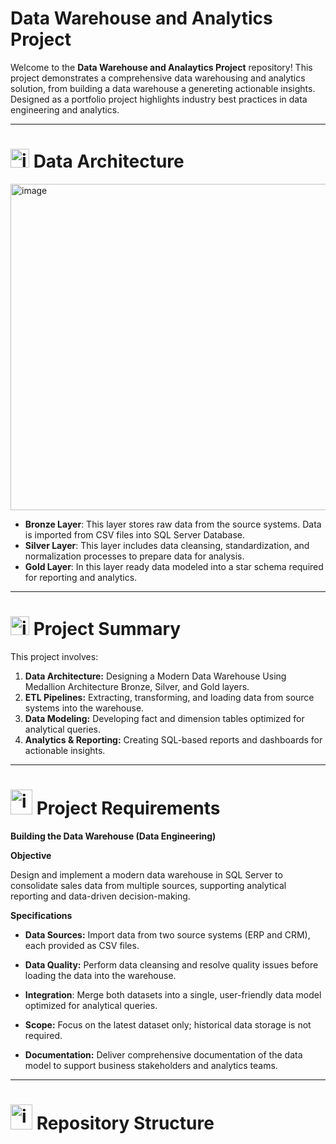 # Data Warehouse and Analytics Project

Welcome to the **Data Warehouse and Analaytics Project** repository!
This project demonstrates a comprehensive data warehousing and analytics solution, from building a data warehouse a genereting actionable insights. Designed as a portfolio project highlights industry best practices in data engineering and analytics.

---

# <img width="30" height="30" alt="image" src="https://github.com/user-attachments/assets/a7f970d8-8930-4c81-9400-cf49396bb8f7" /> Data Architecture
<img width="1090" height="522" alt="image" src="https://github.com/user-attachments/assets/afd9046d-3073-4a5b-ba8b-698897992c96" />

- **Bronze Layer**: This layer stores raw data from the source systems. Data is imported from CSV files into SQL Server Database.
- **Silver Layer**: This layer includes data cleansing, standardization, and normalization processes to prepare data for analysis.
- **Gold Layer**: In this layer ready data modeled into a star schema required for reporting and analytics.

---
# <img width="30" height="30" alt="image" src="https://github.com/user-attachments/assets/82df8905-37bb-4099-a910-628ecba2a185" /> Project Summary

This project involves:

1. **Data Architecture:** Designing a Modern Data Warehouse Using Medallion Architecture Bronze, Silver, and Gold layers.
2. **ETL Pipelines:** Extracting, transforming, and loading data from source systems into the warehouse.
3. **Data Modeling:** Developing fact and dimension tables optimized for analytical queries.
4. **Analytics & Reporting:** Creating SQL-based reports and dashboards for actionable insights.

---
# <img width="35" height="40" alt="image" src="https://github.com/user-attachments/assets/f3f70d4f-0931-4dde-8d81-c6d7d4a9e73a" /> Project Requirements
**Building the Data Warehouse (Data Engineering)**

**Objective**

Design and implement a modern data warehouse in SQL Server to consolidate sales data from multiple sources, supporting analytical reporting and data-driven decision-making.

**Specifications**

- **Data Sources:** Import data from two source systems (ERP and CRM), each provided as CSV files.

- **Data Quality:** Perform data cleansing and resolve quality issues before loading the data into the warehouse.

- **Integration**: Merge both datasets into a single, user-friendly data model optimized for analytical queries.

- **Scope:** Focus on the latest dataset only; historical data storage is not required.

- **Documentation:** Deliver comprehensive documentation of the data model to support business stakeholders and analytics teams.
---

# <img width="35" height="40" alt="image" src="https://github.com/user-attachments/assets/b658f50d-9585-4edd-9fe3-08eaf142e090" /> Repository Structure

